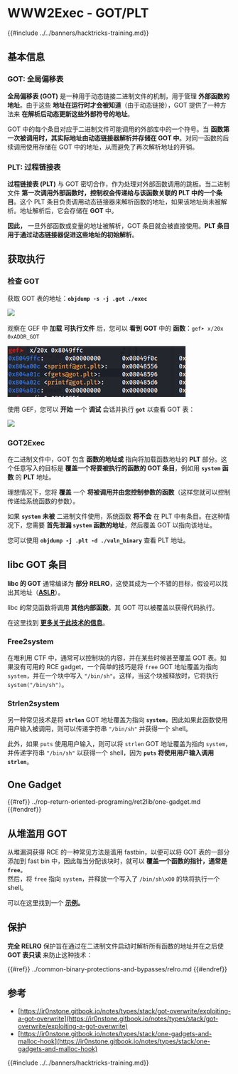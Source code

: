 # WWW2Exec - GOT/PLT

{{#include ../../banners/hacktricks-training.md}}

## **基本信息**

### **GOT: 全局偏移表**

**全局偏移表 (GOT)** 是一种用于动态链接二进制文件的机制，用于管理 **外部函数的地址**。由于这些 **地址在运行时才会被知道**（由于动态链接），GOT 提供了一种方法来 **在解析后动态更新这些外部符号的地址**。

GOT 中的每个条目对应于二进制文件可能调用的外部库中的一个符号。当 **函数第一次被调用时，其实际地址由动态链接器解析并存储在 GOT 中**。对同一函数的后续调用使用存储在 GOT 中的地址，从而避免了再次解析地址的开销。

### **PLT: 过程链接表**

**过程链接表 (PLT)** 与 GOT 密切合作，作为处理对外部函数调用的跳板。当二进制文件 **第一次调用外部函数时，控制权会传递给与该函数关联的 PLT 中的一个条目**。这个 PLT 条目负责调用动态链接器来解析函数的地址，如果该地址尚未被解析。地址解析后，它会存储在 **GOT** 中。

**因此，** 一旦外部函数或变量的地址被解析，GOT 条目就会被直接使用。**PLT 条目用于通过动态链接器促进这些地址的初始解析**。

## 获取执行

### 检查 GOT

获取 GOT 表的地址：**`objdump -s -j .got ./exec`**

![](<../../images/image (121).png>)

观察在 GEF 中 **加载** **可执行文件** 后，您可以 **看到** **GOT** 中的 **函数**：`gef➤ x/20x 0xADDR_GOT`

![](<../../images/image (620) (1) (1) (1) (1) (1) (1) (1) (1) (1) (1) (1) (1) (1) (1) (1) (1) (1) (1) (1) (1) (1) (1) (1) (1) (1) (1) (1) (1) (1) (1) (1) (2) (2) (2).png>)

使用 GEF，您可以 **开始** 一个 **调试** 会话并执行 **`got`** 以查看 GOT 表：

![](<../../images/image (496).png>)

### GOT2Exec

在二进制文件中，GOT 包含 **函数的地址或** 指向将加载函数地址的 **PLT** 部分。这个任意写入的目标是 **覆盖一个将要被执行的函数的 GOT 条目**，例如用 **`system`** **函数** 的 **PLT** 地址。

理想情况下，您将 **覆盖** 一个 **将被调用并由您控制参数的函数**（这样您就可以控制传递给系统函数的参数）。

如果 **`system`** **未被** 二进制文件使用，系统函数 **将不会** 在 PLT 中有条目。在这种情况下，您需要 **首先泄漏 `system` 函数的地址**，然后覆盖 GOT 以指向该地址。

您可以使用 **`objdump -j .plt -d ./vuln_binary`** 查看 PLT 地址。

## libc GOT 条目

**libc 的 GOT** 通常编译为 **部分 RELRO**，这使其成为一个不错的目标，假设可以找出其地址（[**ASLR**](../common-binary-protections-and-bypasses/aslr/)）。

libc 的常见函数将调用 **其他内部函数**，其 GOT 可以被覆盖以获得代码执行。

在这里找到 [**更多关于此技术的信息**](https://github.com/nobodyisnobody/docs/blob/main/code.execution.on.last.libc/README.md#1---targetting-libc-got-entries)。

### **Free2system**

在堆利用 CTF 中，通常可以控制块的内容，并在某些时候甚至覆盖 GOT 表。如果没有可用的 RCE gadget，一个简单的技巧是将 `free` GOT 地址覆盖为指向 `system`，并在一个块中写入 `"/bin/sh"`。这样，当这个块被释放时，它将执行 `system("/bin/sh")`。

### **Strlen2system**

另一种常见技术是将 **`strlen`** GOT 地址覆盖为指向 **`system`**，因此如果此函数使用用户输入被调用，则可以传递字符串 `"/bin/sh"` 并获得一个 shell。

此外，如果 `puts` 使用用户输入，则可以将 `strlen` GOT 地址覆盖为指向 `system`，并传递字符串 `"/bin/sh"` 以获得一个 shell，因为 **`puts` 将使用用户输入调用 `strlen`**。

## **One Gadget**

{{#ref}}
../rop-return-oriented-programing/ret2lib/one-gadget.md
{{#endref}}

## **从堆滥用 GOT**

从堆漏洞获得 RCE 的一种常见方法是滥用 fastbin，以便可以将 GOT 表的一部分添加到 fast bin 中，因此每当分配该块时，就可以 **覆盖一个函数的指针，通常是 `free`**。\
然后，将 `free` 指向 `system`，并释放一个写入了 `/bin/sh\x00` 的块将执行一个 shell。

可以在这里找到一个 [**示例**](https://ctf-wiki.mahaloz.re/pwn/linux/glibc-heap/chunk_extend_overlapping/#hitcon-trainging-lab13)**。**

## **保护**

**完全 RELRO** 保护旨在通过在二进制文件启动时解析所有函数的地址并在之后使 **GOT 表只读** 来防止这种技术：

{{#ref}}
../common-binary-protections-and-bypasses/relro.md
{{#endref}}

## 参考

- [https://ir0nstone.gitbook.io/notes/types/stack/got-overwrite/exploiting-a-got-overwrite](https://ir0nstone.gitbook.io/notes/types/stack/got-overwrite/exploiting-a-got-overwrite)
- [https://ir0nstone.gitbook.io/notes/types/stack/one-gadgets-and-malloc-hook](https://ir0nstone.gitbook.io/notes/types/stack/one-gadgets-and-malloc-hook)

{{#include ../../banners/hacktricks-training.md}}
